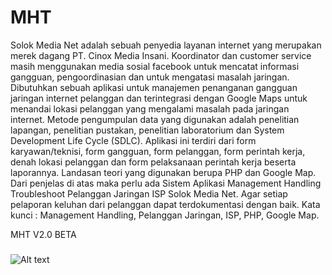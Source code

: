 # MHT
Solok Media Net  adalah sebuah penyedia layanan internet yang merupakan merek dagang  PT. Cinox Media Insani. Koordinator dan customer service masih menggunakan media sosial facebook untuk mencatat informasi gangguan, pengoordinasian dan untuk mengatasi masalah jaringan. Dibutuhkan sebuah aplikasi untuk manajemen penanganan gangguan jaringan internet pelanggan dan terintegrasi dengan Google Maps untuk menandai lokasi pelanggan yang mengalami masalah pada jaringan internet. Metode pengumpulan data yang digunakan adalah penelitian lapangan, penelitian pustakan, penelitian laboratorium dan System Development Life Cycle (SDLC). Aplikasi ini terdiri dari form karyawan/teknisi, form gangguan, form pelanggan, form perintah kerja,  denah lokasi pelanggan dan form pelaksanaan perintah kerja beserta laporannya. Landasan teori yang digunakan berupa PHP dan Google Map. Dari penjelas di atas maka perlu ada Sistem Aplikasi Management Handling Troubleshoot Pelanggan Jaringan ISP Solok Media Net. Agar setiap pelaporan keluhan dari pelanggan dapat terdokumentasi dengan baik.
Kata kunci : Management Handling, Pelanggan Jaringan, ISP, PHP, Google Map.

MHT
V2.0 BETA
###
![Alt text](https://scontent.fcgk5-1.fna.fbcdn.net/v/t1.0-9/14068291_10206725583607197_1963566685491865820_n.jpg?oh=c4a45dffbdbd3897ba88a32921035fe2&oe=584FBBB7 "PIN Info")
